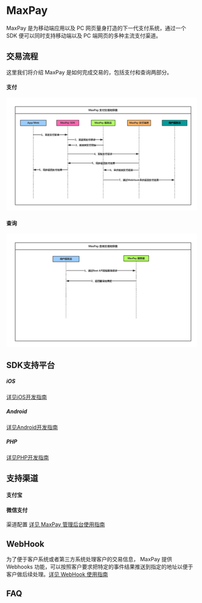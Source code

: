 # MaxPay

MaxPay 是为移动端应用以及 PC 网页量身打造的下一代支付系统，通过一个 SDK 便可以同时支持移动端以及 PC 端网页的多种主流支付渠道。

## 交易流程
这里我们将介绍 MaxPay 是如何完成交易的，包括支付和查询两部分。

#### 支付
![Pay](../../../images/MaxPayPaymentSequence.png "MaxPay 支付流程")

#### 查询
![Query](../../../images/MaxPayQuerySequence.png "MaxPay 查询流程")

## SDK支持平台
##### iOS
[详见iOS开发指南](../../../zh/iOS/Guide/MaxPay.md "iOS 开发指南")
##### Android
[详见Android开发指南](../../../zh/Android/Guide/MaxPay.md "Android 开发指南")
##### PHP
[详见PHP开发指南](../../../zh/PHP/Guide/MaxPay.md "PHP 开发指南")

## 支持渠道

#### 支付宝
#### 微信支付

渠道配置 [详见 MaxPay 管理后台使用指南](ML_DOCS_LINK_PLACEHOLDER_USERMANUAL#MAXPAY_ADMIN)

## WebHook
为了便于客户系统或者第三方系统处理客户的交易信息， MaxPay 提供 Webhooks 功能，可以按照客户要求把特定的事件结果推送到指定的地址以便于客户做后续处理。[详见 WebHook 使用指南](ML_DOCS_LINK_PLACEHOLDER_USERMANUAL#MAXPAY_WEBHOOK)

## FAQ
